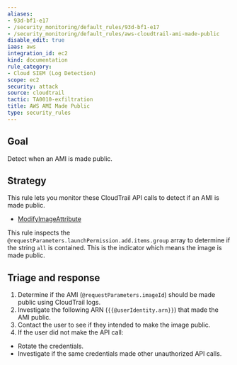 ```yaml
---
aliases:
- 93d-bf1-e17
- /security_monitoring/default_rules/93d-bf1-e17
- /security_monitoring/default_rules/aws-cloudtrail-ami-made-public
disable_edit: true
iaas: aws
integration_id: ec2
kind: documentation
rule_category:
- Cloud SIEM (Log Detection)
scope: ec2
security: attack
source: cloudtrail
tactic: TA0010-exfiltration
title: AWS AMI Made Public
type: security_rules
---
```


## Goal
Detect when an AMI is made public.

## Strategy
This rule lets you monitor these CloudTrail API calls to detect if an AMI is made public.

* [ModifyImageAttribute][1]

This rule inspects the `@requestParameters.launchPermission.add.items.group` array to determine if the string `all` is contained. This is the indicator which means the image is made public.

## Triage and response
1. Determine if the AMI (`@requestParameters.imageId`) should be made public using CloudTrail logs.
2. Investigate the following ARN (`{{@userIdentity.arn}}`) that made the AMI public.
3. Contact the user to see if they intended to make the image public.
4. If the user did not make the API call:
 * Rotate the credentials.
 * Investigate if the same credentials made other unauthorized API calls.

[1]: https://docs.aws.amazon.com/cli/latest/reference/ec2/modify-image-attribute.html#examples
